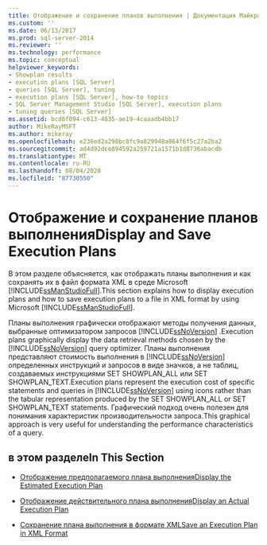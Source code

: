 ```yaml
---
title: Отображение и сохранение планов выполнения | Документация Майкрософт
ms.custom: ''
ms.date: 06/13/2017
ms.prod: sql-server-2014
ms.reviewer: ''
ms.technology: performance
ms.topic: conceptual
helpviewer_keywords:
- Showplan results
- execution plans [SQL Server]
- queries [SQL Server], tuning
- execution plans [SQL Server], how-to topics
- SQL Server Management Studio [SQL Server], execution plans
- tuning queries [SQL Server]
ms.assetid: bcd6f094-c613-4835-ae19-4caaadb4bb17
author: MikeRayMSFT
ms.author: mikeray
ms.openlocfilehash: e236ed2a298bc8fc9a829948a864f6f5c27a2ba2
ms.sourcegitcommit: ad4d92dce894592a259721a1571b1d8736abacdb
ms.translationtype: MT
ms.contentlocale: ru-RU
ms.lasthandoff: 08/04/2020
ms.locfileid: "87730550"
---
```

# <a name="display-and-save-execution-plans"></a><span data-ttu-id="1cd56-102">Отображение и сохранение планов выполнения</span><span class="sxs-lookup"><span data-stu-id="1cd56-102">Display and Save Execution Plans</span></span>
  <span data-ttu-id="1cd56-103">В этом разделе объясняется, как отображать планы выполнения и как сохранять их в файл формата XML в среде Microsoft [!INCLUDE[ssManStudioFull](../../includes/ssmanstudiofull-md.md)].</span><span class="sxs-lookup"><span data-stu-id="1cd56-103">This section explains how to display execution plans and how to save execution plans to a file in XML format by using Microsoft [!INCLUDE[ssManStudioFull](../../includes/ssmanstudiofull-md.md)].</span></span>  
  
 <span data-ttu-id="1cd56-104">Планы выполнения графически отображают методы получения данных, выбранные оптимизатором запросов [!INCLUDE[ssNoVersion](../../includes/ssnoversion-md.md)] .</span><span class="sxs-lookup"><span data-stu-id="1cd56-104">Execution plans graphically display the data retrieval methods chosen by the [!INCLUDE[ssNoVersion](../../includes/ssnoversion-md.md)] query optimizer.</span></span> <span data-ttu-id="1cd56-105">Планы выполнения представляют стоимость выполнения в [!INCLUDE[ssNoVersion](../../includes/ssnoversion-md.md)] определенных инструкций и запросов в виде значков, а не таблиц, создаваемых инструкциями SET SHOWPLAN_ALL или SET SHOWPLAN_TEXT.</span><span class="sxs-lookup"><span data-stu-id="1cd56-105">Execution plans represent the execution cost of specific statements and queries in [!INCLUDE[ssNoVersion](../../includes/ssnoversion-md.md)] using icons rather than the tabular representation produced by the SET SHOWPLAN_ALL or SET SHOWPLAN_TEXT statements.</span></span> <span data-ttu-id="1cd56-106">Графический подход очень полезен для понимания характеристик производительности запроса.</span><span class="sxs-lookup"><span data-stu-id="1cd56-106">This graphical approach is very useful for understanding the performance characteristics of a query.</span></span>  
  
## <a name="in-this-section"></a><span data-ttu-id="1cd56-107">в этом разделе</span><span class="sxs-lookup"><span data-stu-id="1cd56-107">In This Section</span></span>  
  
-   [<span data-ttu-id="1cd56-108">Отображение предполагаемого плана выполнения</span><span class="sxs-lookup"><span data-stu-id="1cd56-108">Display the Estimated Execution Plan</span></span>](display-the-estimated-execution-plan.md)  
  
-   [<span data-ttu-id="1cd56-109">Отображение действительного плана выполнения</span><span class="sxs-lookup"><span data-stu-id="1cd56-109">Display an Actual Execution Plan</span></span>](display-an-actual-execution-plan.md)  
  
-   [<span data-ttu-id="1cd56-110">Сохранение плана выполнения в формате XML</span><span class="sxs-lookup"><span data-stu-id="1cd56-110">Save an Execution Plan in XML Format</span></span>](save-an-execution-plan-in-xml-format.md)  
  
  
